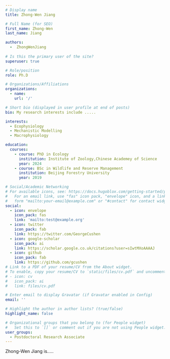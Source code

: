 ```yaml
---
# Display name
title: Zhong-Wen Jiang

# Full Name (for SEO)
first_name: Zhong-Wen
last_name: Jiang

authors:
  -  ZhongWenJiang
  
# Is this the primary user of the site?
superuser: true

# Role/position
role: Ph.D

# Organizations/Affiliations
organizations:
  - name: 
    url: '/'

# Short bio (displayed in user profile at end of posts)
bio: My research interests include .....

interests:
  - Ecophysiology
  - Mechanistic Modelling 
  - Macrophysiology

education:
  courses:
    - course: PhD in Ecology
      institution: Institute of Zoology,Chinese Academey of Science
      year: 2024
    - course: BSc in Wildlife and Reserve Management
      institution: Beijing Forestry University
      year: 2019

# Social/Academic Networking
# For available icons, see: https://docs.hugoblox.com/getting-started/page-builder/#icons
#   For an email link, use "fas" icon pack, "envelope" icon, and a link in the
#   form "mailto:your-email@example.com" or "#contact" for contact widget.
social:
  - icon: envelope
    icon_pack: fas
    link: 'mailto:test@example.org'
  - icon: twitter
    icon_pack: fab
    link: https://twitter.com/GeorgeCushen
  - icon: google-scholar
    icon_pack: ai
    link: https://scholar.google.co.uk/citations?user=sIwtMXoAAAAJ
  - icon: github
    icon_pack: fab
    link: https://github.com/gcushen
# Link to a PDF of your resume/CV from the About widget.
# To enable, copy your resume/CV to `static/files/cv.pdf` and uncomment the lines below.
# - icon: cv
#   icon_pack: ai
#   link: files/cv.pdf

# Enter email to display Gravatar (if Gravatar enabled in Config)
email: ''

# Highlight the author in author lists? (true/false)
highlight_name: false

# Organizational groups that you belong to (for People widget)
#   Set this to `[]` or comment out if you are not using People widget.
user_groups:
  - Postdoctoral Research Associate
---
```


Zhong-Wen Jiang is.....
